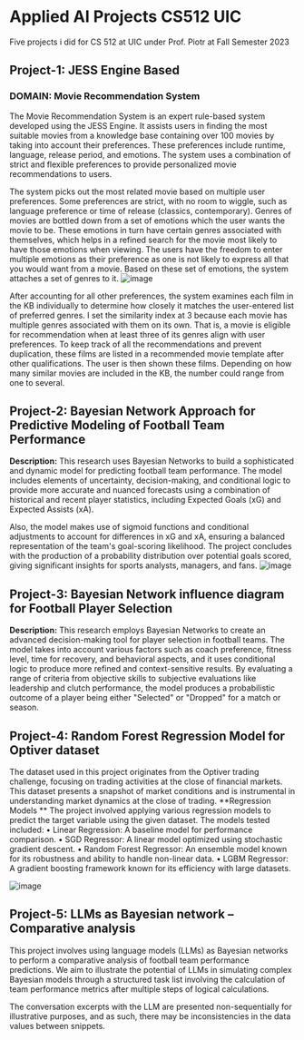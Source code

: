 # Applied AI Projects CS512 UIC
 Five projects i did for CS 512 at UIC under Prof. Piotr at Fall Semester 2023

## Project-1: JESS Engine Based
### DOMAIN: Movie Recommendation System
The Movie Recommendation System is an expert rule-based system developed using the JESS Engine. It assists users in finding the most suitable movies from a knowledge base containing over 100 movies by taking into account their preferences. These preferences include runtime, language, release period, and emotions. The system uses a combination of strict and flexible preferences to provide personalized movie recommendations to users.

The system picks out the most related movie based on multiple user preferences. Some preferences are strict, with no room to wiggle, such as language preference or time of release (classics, contemporary). Genres of movies are bottled down from a set of emotions which the user wants the movie to be. These emotions in turn have certain genres associated with themselves, which helps in a refined search for the movie most likely to have those emotions when viewing. The users have the freedom to enter multiple emotions as their preference as one is not likely to express all that you would want from a movie. Based on these set of emotions, the system attaches a set of genres to it.
![image](https://github.com/PranavMishra17/Applied-AI-Projects-CS512-UIC/assets/89926012/a313c236-e0ee-43dd-8c44-ff98b211f1d8)

After accounting for all other preferences, the system examines each film in the KB individually to determine how closely it matches the user-entered list of preferred genres. I set the similarity index at 3 because each movie has multiple genres associated with them on its own. That is, a movie is eligible for recommendation when at least three of its genres align with user preferences. To keep track of all the recommendations and prevent duplication, these films are listed in a recommended movie template after other qualifications. The user is then shown these films. Depending on how many similar movies are included in the KB, the number could range from one to several.

## Project-2: Bayesian Network Approach for Predictive Modeling of Football Team Performance
**Description:** This research uses Bayesian Networks to build a sophisticated and dynamic model for predicting football team performance. The model includes elements of uncertainty, decision-making, and conditional logic to provide more accurate and nuanced forecasts using a combination of historical and recent player statistics, including Expected Goals (xG) and Expected Assists (xA).

Also, the model makes use of sigmoid functions and conditional adjustments to account for differences in xG and xA, ensuring a balanced representation of the team's goal-scoring likelihood. The project concludes with the production of a probability distribution over potential goals scored, giving significant insights for sports analysts, managers, and fans.
![image](https://github.com/PranavMishra17/Applied-AI-Projects-CS512-UIC/assets/89926012/accd2959-e73c-46b7-a19e-66a473b549e9)

## Project-3: Bayesian Network influence diagram for Football Player Selection
**Description:** This research employs Bayesian Networks to create an advanced decision-making tool for player selection in football teams. The model takes into account various factors such as coach preference, fitness level, time for recovery, and behavioral aspects, and it uses conditional logic to produce more refined and context-sensitive results. By evaluating a range of criteria from objective skills to subjective evaluations like leadership and clutch performance, the model produces a probabilistic outcome of a player being either "Selected" or "Dropped" for a match or season.

## Project-4: Random Forest Regression Model for Optiver dataset
The dataset used in this project originates from the Optiver trading challenge, focusing on trading activities at the close of financial markets. This dataset presents a snapshot of market conditions and is instrumental in understanding market dynamics at the close of trading.
**Regression Models **
The project involved applying various regression models to predict the target variable using the given dataset. The models tested included:
• Linear Regression: A baseline model for performance comparison.
• SGD Regressor: A linear model optimized using stochastic gradient descent.
• Random Forest Regressor: An ensemble model known for its robustness and ability to handle non-linear data.
• LGBM Regressor: A gradient boosting framework known for its efficiency with large datasets.

![image](https://github.com/PranavMishra17/Applied-AI-Projects-CS512-UIC/assets/89926012/544e8f38-5a50-419e-b512-93e53bf85d68)

##  Project-5: LLMs as Bayesian network – Comparative analysis
This project involves using language models (LLMs) as Bayesian networks to perform a comparative analysis of football team performance predictions. We aim to illustrate the potential of LLMs in simulating complex Bayesian models through a structured task list involving the calculation of team performance metrics after multiple steps of logical calculations.

The conversation excerpts with the LLM are presented non-sequentially for illustrative purposes, and as such, there may be inconsistencies in the data values between snippets.




